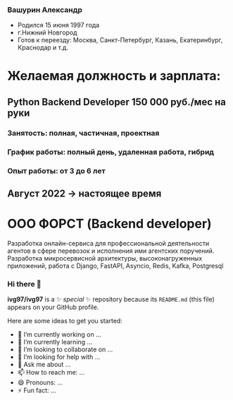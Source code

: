 ### Вашурин Александр
- Родился 15 июня 1997 года
- г.Нижний Новгород
- Готов к переезду: Москва, Санкт-Петербург, Казань, Екатеринбург, Краснодар и т.д.

# Желаемая должность и зарплата:
## Python Backend Developer  150 000 руб./мес на руки

### Занятость: полная, частичная, проектная 
### График работы: полный день, удаленная работа, гибрид

### Опыт работы: от 3 до 6 лет 
## Август 2022 -> настоящее время
# ООО ФОРСТ (Backend developer)
Разработка онлайн-сервиса для профессиональной деятельности агентов в сфере перевозок и
исполнения ими агентских поручений.
Разработка микросервисной архитектуры, высоконагруженных приложений, работа с Django,
FastAPI, Asyncio, Redis, Kafka, Postgresql
### 
###


### Hi there 👋


**ivg97/ivg97** is a ✨ _special_ ✨ repository because its `README.md` (this file) appears on your GitHub profile.

Here are some ideas to get you started:

- 🔭 I’m currently working on ...
- 🌱 I’m currently learning ...
- 👯 I’m looking to collaborate on ...
- 🤔 I’m looking for help with ...
- 💬 Ask me about ...
- 📫 How to reach me: ...
- 😄 Pronouns: ...
- ⚡ Fun fact: ...
  
